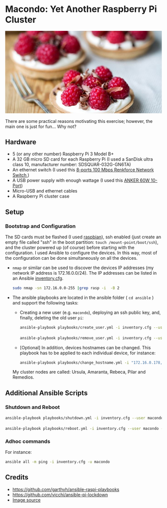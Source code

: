 # Macondo: Yet Another Raspberry Pi Cluster

<p align="center">
<img src="images/raspberries.jpg" width="800"> 
</p>

There are some practical reasons motivating this exercise;
however, the main one is just for fun... Why not? 

<!-- <div style="float: right">
<img src="./images/cluster.jpg"  height="250">
</div>
-->

## Hardware

* 5 (or any other number) Raspberry Pi 3 Model B+
* A 32 GB micro SD card for each Raspberry Pi (I used a SanDisk ultra class 10, manufacturer number: SDSQUAR-032G-GN6TA)
* An ethernet switch (I used this [8-ports 100 Mbps Renkforce Network Switch ](https://www.conrad.com/p/renkforce-network-switch-8-ports-100-mbps-1483812))
* A USB power supply with enough wattage (I used this [ANKER 60W 10-Port](https://www.anker.com/products/A2133111))
* Micro-USB and ethernet cables
* A Raspberry Pi cluster case



## Setup

### Bootstrap and Configuration

The SD cards must be flashed (I used [raspbian](https://www.raspberrypi.org/documentation/installation/installing-images/linux.md)),
ssh enabled (just create an empty file called "ssh" in the boot partition: `touch /mount-point/boot/ssh`), and the cluster powered up (of course) before starting with the configuration. I used Ansible to configure the devices. In this way, most of the configuration can be done simultaneously on all the devices.

* `nmap` or similar can be used to discover the devices IP addresses (my network IP address is 172.16.0.0/24).  The IP addresses can be listed in an Ansible [inventory.cfg](ansible/inventory.cfg).

    ```bash
    sudo nmap -sn 172.16.0.0-255 |grep rasp -i  -B 2
    ```
* The ansible playbooks are located in the ansible folder ( `cd ansible` ) and support the following tasks:

    * Creating a new user (e.g. `macondo`), deploying an ssh public key, and, finally, deleting the old user `pi`:
    
        ```bash
        ansible-playbook playbooks/create_user.yml -i inventory.cfg --user pi --ask-pass  -e user_name=macondo  -e ssh_key=FULL_PATH_TO_ID_RSA_PUB 
        
        ansible-playbook playbooks/remove_user.yml -i inventory.cfg --user macondo --ask-become-pass -e user_name=pi
        ```
    * [Optional] In addition, devices hostnames can be changed. This playbook has to be applied to each individual device, for instance:
        
        ```bash
        ansible-playbook playbooks/change_hostname.yml -i "172.16.0.178," --user macondo --ask-become-pass -e hostname=remedios 
        ```

    My cluster nodes are called: Ursula, Amaranta, Rebeca, Pilar and Remedios.

## Additional Ansible Scripts

### Shutdown and Reboot
```bash
ansible-playbook playbooks/shutdown.yml -i inventory.cfg --user macondo --ask-become-pass

ansible-playbook playbooks/reboot.yml -i inventory.cfg --user macondo --ask-become-pass
```

### Adhoc commands

For instance:
```bash
ansible all -m ping -i inventory.cfg -u macondo
```

## Credits
- https://github.com/garthvh/ansible-raspi-playbooks
- https://github.com/vicchi/ansible-pi-lockdown
- [Image source](https://www.cuisineaz.com/recettes/tartelettes-aux-framboises-a-la-creme-de-mascarpone-2922.aspx)
